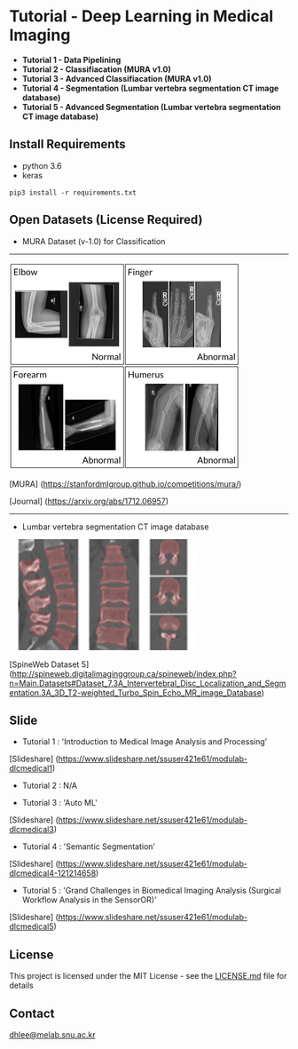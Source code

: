 # Tutorial - Deep Learning in Medical Imaging 

- **Tutorial 1 - Data Pipelining**
- **Tutorial 2 - Classifiacation (MURA v1.0)**
- **Tutorial 3 - Advanced Classifiacation (MURA v1.0)**
- **Tutorial 4 - Segmentation (Lumbar vertebra segmentation CT image database)**
- **Tutorial 5 - Advanced Segmentation (Lumbar vertebra segmentation CT image database)**

## Install Requirements

- python 3.6
- keras
```
pip3 install -r requirements.txt
```

## Open Datasets (License Required)

- MURA Dataset (v-1.0) for Classification
---
![MURA Dataset](./assets/MURA.png)


[MURA] (https://stanfordmlgroup.github.io/competitions/mura/)

[Journal] (https://arxiv.org/abs/1712.06957)


---
- Lumbar vertebra segmentation CT image database

![Lumbar vertebra segmentation CT image database](./assets/DatabaseVertebraSegmentation.jpg)


[SpineWeb Dataset 5] (http://spineweb.digitalimaginggroup.ca/spineweb/index.php?n=Main.Datasets#Dataset_7.3A_Intervertebral_Disc_Localization_and_Segmentation.3A_3D_T2-weighted_Turbo_Spin_Echo_MR_image_Database)

## Slide

- Tutorial 1 : 'Introduction to Medical Image Analysis and Processing'

[Slideshare] (https://www.slideshare.net/ssuser421e61/modulab-dlcmedical1)

- Tutorial 2 : N/A

- Tutorial 3 : 'Auto ML'

[Slideshare] (https://www.slideshare.net/ssuser421e61/modulab-dlcmedical3)

- Tutorial 4 : 'Semantic Segmentation'

[Slideshare] (https://www.slideshare.net/ssuser421e61/modulab-dlcmedical4-121214658)

- Tutorial 5 : 'Grand Challenges in Biomedical Imaging Analysis (Surgical Workflow Analysis in the SensorOR)'

[Slideshare] (https://www.slideshare.net/ssuser421e61/modulab-dlcmedical5)


## License

This project is licensed under the MIT License - see the [LICENSE.md](LICENSE.md) file for details

## Contact

dhlee@melab.snu.ac.kr

